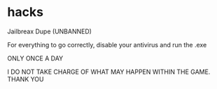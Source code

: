 # hacks
Jailbreax Dupe (UNBANNED)

For everything to go correctly, disable your antivirus and run the .exe

ONLY ONCE A DAY

I DO NOT TAKE CHARGE OF WHAT MAY HAPPEN WITHIN THE GAME. THANK YOU
